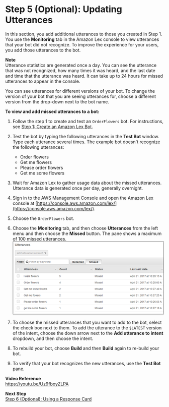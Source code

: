 # Step 5 (Optional): Updating Utterances

In this section, you add additional utterances to those you created in Step 1. You use the **Monitoring** tab in the Amazon Lex console to view utterances that your bot did not recognize. To improve the experience for your users, you add those utterances to the bot.

**Note**  
Utterance statistics are generated once a day. You can see the utterance that was not recognized, how many times it was heard, and the last date and time that the utterance was heard. It can take up to 24 hours for missed utterances to appear in the console.

You can see utterances for different versions of your bot. To change the version of your bot that you are seeing utterances for, choose a different version from the drop-down next to the bot name.

**To view and add missed utterances to a bot:**

1. Follow the step 1 to create and test an `OrderFlowers` bot. For instructions, see [Step 1: Create an Amazon Lex Bot](ex1-step1.md).

1. Test the bot by typing the following utterances in the **Test Bot** window. Type each utterance several times. The example bot doesn't recognize the following utterances:
   + Order flowers
   + Get me flowers
   + Please order flowers
   + Get me some flowers

1. Wait for Amazon Lex to gather usage data about the missed utterances. Utterance data is generated once per day, generally overnight.

1. Sign in to the AWS Management Console and open the Amazon Lex console at [https://console.aws.amazon.com/lex/](https://console.aws.amazon.com/lex/).

1. Choose the `OrderFlowers` bot.

1. Choose the **Monitoring** tab, and then choose **Utterances** from the left menu and then choose the **Missed** button. The pane shows a maximum of 100 missed utterances.  
![The Utterances pane showing missed utterances.](../images/utterances-10.png)

1. To choose the missed utterances that you want to add to the bot, select the check box next to them. To add the utterance to the `$LATEST` version of the intent, choose the down arrow next to the **Add utterance to intent** dropdown, and then choose the intent.

1. To rebuild your bot, choose **Build** and then **Build** again to re-build your bot.

1. To verify that your bot recognizes the new utterances, use the **Test Bot** pane.


**Video Reference**  
https://youtu.be/Uz9fboyZLPA

**Next Step**  
[Step 6 (Optional): Using a Response Card](ex1-step6.md)
